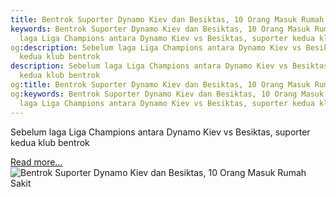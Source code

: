 ```yaml
---
title: Bentrok Suporter Dynamo Kiev dan Besiktas, 10 Orang Masuk Rumah Sakit
keywords: Bentrok Suporter Dynamo Kiev dan Besiktas, 10 Orang Masuk Rumah Sakit,Sebelum
  laga Liga Champions antara Dynamo Kiev vs Besiktas, suporter kedua klub bentrok
og:description: Sebelum laga Liga Champions antara Dynamo Kiev vs Besiktas, suporter
  kedua klub bentrok
description: Sebelum laga Liga Champions antara Dynamo Kiev vs Besiktas, suporter
  kedua klub bentrok
og:title: Bentrok Suporter Dynamo Kiev dan Besiktas, 10 Orang Masuk Rumah Sakit
og:keywords: Bentrok Suporter Dynamo Kiev dan Besiktas, 10 Orang Masuk Rumah Sakit,Sebelum
  laga Liga Champions antara Dynamo Kiev vs Besiktas, suporter kedua klub bentrok
---
```


Sebelum laga Liga Champions antara Dynamo Kiev vs Besiktas, suporter kedua klub bentrok

[Read more...](https://www.sportourism.id/post/5835/bentrok-suporter-dynamo-kiev-dan-besiktas-10-orang-masuk-rumah-sakit "Bentrok Suporter Dynamo Kiev dan Besiktas, 10 Orang Masuk Rumah Sakit")
![Bentrok Suporter Dynamo Kiev dan Besiktas, 10 Orang Masuk Rumah Sakit](https://services.sportourism.id/fileload/hqdefaultjpg-TPJH.jpg "Bentrok Suporter Dynamo Kiev dan Besiktas, 10 Orang Masuk Rumah Sakit")